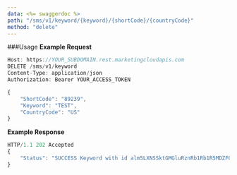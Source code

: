 ```yaml
---
data: <%= swaggerdoc %>
path: "/sms/v1/keyword/{keyword}/{shortCode}/{countryCode}"
method: "delete"
---
```

###Usage
**Example Request**
```js
Host: https://YOUR_SUBDOMAIN.rest.marketingcloudapis.com
DELETE /sms/v1/keyword
Content-Type: application/json
Authorization: Bearer YOUR_ACCESS_TOKEN

{
    "ShortCode": "89239",
    "Keyword": "TEST",
    "CountryCode": "US"
}
```
**Example Response**
```js
HTTP/1.1 202 Accepted
{
    "Status": "SUCCESS Keyword with id alm5LXNSSktGMGluRznRb1Rb1R5MDZFQTo4Njow was successfully delete."
}
```
